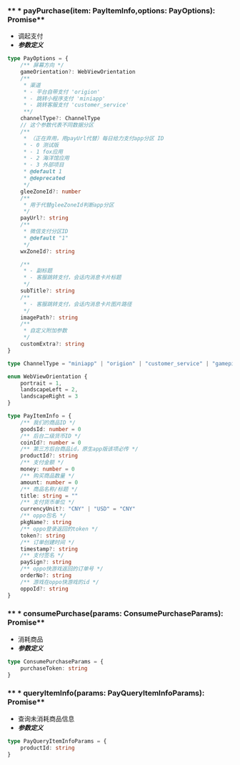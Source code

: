 ### ** * payPurchase(item: PayItemInfo,options: PayOptions): Promise**
- 调起支付
- ***参数定义***

```typescript
type PayOptions = {
	/** 屏幕方向 */
	gameOrientation?: WebViewOrientation
	/**
	 * 渠道
	 * - 平台自带支付 'origion'
	 * - 跳转小程序支付 'miniapp'
	 * - 跳转客服支付 'customer_service'
	 **/
	channelType?: ChannelType
	// 这个参数代表不同数据分区
	/**
	 * （正在弃用，用payUrl代替）每日给力支付app分区 ID
	 * - 0 测试版
	 * - 1 fox应用
	 * - 2 海洋馆应用
	 * - 3 外部项目
	 * @default 1
	 * @deprecated
	 */
	gleeZoneId?: number
	/**
	 * 用于代替gleeZoneId判断app分区
	 */
	payUrl?: string
	/**
	 * 微信支付分区ID
	 * @default "1"
	 */
	wxZoneId?: string

	/**
	 * - 副标题
	 * - 客服跳转支付，会话内消息卡片标题
	 */
	subTitle?: string
	/**
	 * - 客服跳转支付，会话内消息卡片图片路径
	 */
	imagePath?: string
	/**
	 * 自定义附加参数
	 */
	customExtra?: string
}

```


```typescript
type ChannelType = "miniapp" | "origion" | "customer_service" | "gamepind"

```


```typescript
enum WebViewOrientation {
	portrait = 1,
	landscapeLeft = 2,
	landscapeRight = 3
}

```


```typescript
type PayItemInfo = {
	/** 我们的商品ID */
	goodsId: number = 0
	/** 后台二级货币ID */
	coinId?: number = 0
	/** 第三方后台商品id，原生app版该项必传 */
	productId?: string
	/** 支付金额 */
	money: number = 0
	/** 购买商品数量 */
	amount: number = 0
	/** 商品名称/标题 */
	title: string = ""
	/** 支付货币单位 */
	currencyUnit?: "CNY" | "USD" = "CNY"
	/** oppo包名 */
	pkgName?: string
	/** oppo登录返回的token */
	token?: string
	/** 订单创建时间 */
	timestamp?: string
	/** 支付签名 */
	paySign?: string
	/** oppo快游戏返回的订单号 */
	orderNo?: string
	/** 游戏在oppo快游戏的id */
	oppoId?: string
}

```


### ** * consumePurchase(params: ConsumePurchaseParams): Promise**
- 消耗商品
- ***参数定义***

```typescript
type ConsumePurchaseParams = {
	purchaseToken: string
}

```


### ** * queryItemInfo(params: PayQueryItemInfoParams): Promise**
- 查询未消耗商品信息
- ***参数定义***

```typescript
type PayQueryItemInfoParams = {
	productId: string
}

```

